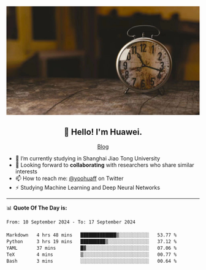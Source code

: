 <div align="center">
  <a href="https://github.com/JHW5981">
    <img src="./assets/background.jpg">
  </a>
</div>

<h2 align="center">👋 Hello! I'm Huawei.</h2>
<p align="center">
  <a href="https://blog.csdn.net/Edward__J?spm=1000.2115.3001.5343">Blog</a>
</p>


- 🔭 I’m currently studying in Shanghai Jiao Tong University
- 💬 Looking forward to **collaborating** with researchers who share similar interests
- 📫 How to reach me: [@yoohuaff](https://twitter.com/yoohuaff) on Twitter
- ⚡ Studying Machine Learning and Deep Neural Networks

-------
📊 **Quote Of The Day is:**
<!--START_SECTION:waka-->

```txt
From: 10 September 2024 - To: 17 September 2024

Markdown   4 hrs 48 mins   █████████████▒░░░░░░░░░░░   53.77 %
Python     3 hrs 19 mins   █████████▒░░░░░░░░░░░░░░░   37.12 %
YAML       37 mins         █▓░░░░░░░░░░░░░░░░░░░░░░░   07.06 %
TeX        4 mins          ▒░░░░░░░░░░░░░░░░░░░░░░░░   00.77 %
Bash       3 mins          ░░░░░░░░░░░░░░░░░░░░░░░░░   00.64 %
```

<!--END_SECTION:waka-->
